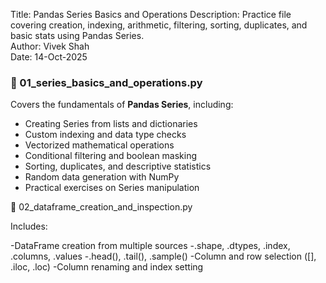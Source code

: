 
Title: Pandas Series Basics and Operations
Description: Practice file covering creation, indexing, arithmetic, filtering,
             sorting, duplicates, and basic stats using Pandas Series.
             <br>
Author: Vivek Shah
<br>
Date: 14-Oct-2025




### 🧩 01_series_basics_and_operations.py
Covers the fundamentals of **Pandas Series**, including:
- Creating Series from lists and dictionaries  
- Custom indexing and data type checks  
- Vectorized mathematical operations  
- Conditional filtering and boolean masking  
- Sorting, duplicates, and descriptive statistics  
- Random data generation with NumPy  
- Practical exercises on Series manipulation



🧩 02_dataframe_creation_and_inspection.py

Includes:

-DataFrame creation from multiple sources
-.shape, .dtypes, .index, .columns, .values
-.head(), .tail(), .sample()
-Column and row selection ([], .iloc, .loc)
-Column renaming and index setting
